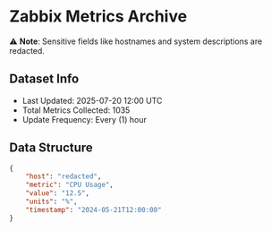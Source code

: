 # Zabbix Metrics Archive

⚠️ **Note**: Sensitive fields like hostnames and system descriptions are redacted.

## Dataset Info
- Last Updated: 2025-07-20 12:00 UTC
- Total Metrics Collected: 1035
- Update Frequency: Every (1) hour

## Data Structure
```json
{
    "host": "redacted",
    "metric": "CPU Usage",
    "value": "12.5",
    "units": "%",
    "timestamp": "2024-05-21T12:00:00"
}
```

